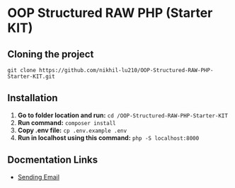 # OOP Structured RAW PHP (Starter KIT)

## Cloning the project
`git clone https://github.com/nikhil-lu210/OOP-Structured-RAW-PHP-Starter-KIT.git`

## Installation

 1. **Go to folder location and run:** `cd /OOP-Structured-RAW-PHP-Starter-KIT`
 2. **Run command:** `composer install`
 3. **Copy .env file:** `cp .env.example .env`
 4. **Run in localhost using this command:** `php -S localhost:8000`


## Docmentation Links

 - [Sending Email](project_files/documentation/EMAILDOC.md)
